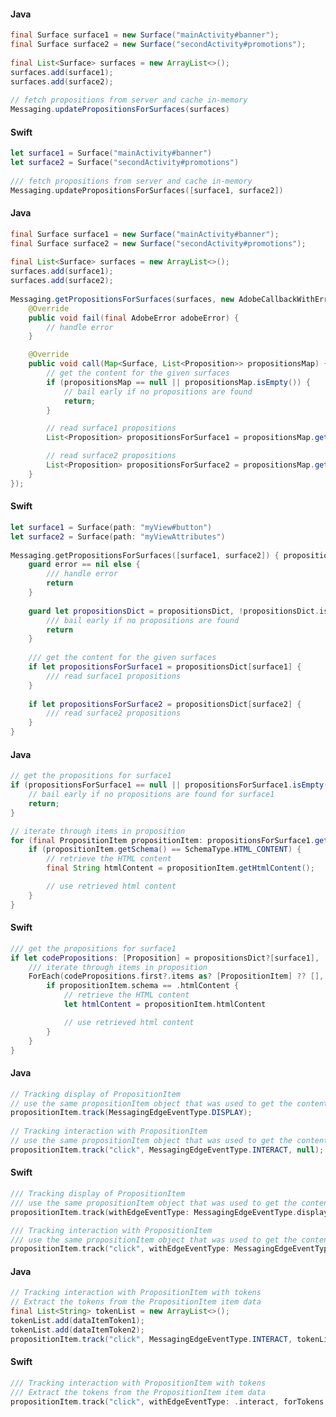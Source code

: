 <Variant platform="android" function="updatepropositionsforsurfaces" repeat="2"/>

#### Java

```java
final Surface surface1 = new Surface("mainActivity#banner");
final Surface surface2 = new Surface("secondActivity#promotions");
 
final List<Surface> surfaces = new ArrayList<>();
surfaces.add(surface1);
surfaces.add(surface2);
 
// fetch propositions from server and cache in-memory
Messaging.updatePropositionsForSurfaces(surfaces)
```

<Variant platform="ios" function="updatepropositionsforsurfaces" repeat="2"/>

#### Swift

```swift
let surface1 = Surface("mainActivity#banner")
let surface2 = Surface("secondActivity#promotions")
 
/// fetch propositions from server and cache in-memory
Messaging.updatePropositionsForSurfaces([surface1, surface2])
```

<Variant platform="android" function="getpropositionsforsurfaces" repeat="2"/>

#### Java

```java
final Surface surface1 = new Surface("mainActivity#banner");
final Surface surface2 = new Surface("secondActivity#promotions");
 
final List<Surface> surfaces = new ArrayList<>();
surfaces.add(surface1);
surfaces.add(surface2);
 
Messaging.getPropositionsForSurfaces(surfaces, new AdobeCallbackWithError<Map<Surface, List<Proposition>>>() {
    @Override
    public void fail(final AdobeError adobeError) {
        // handle error
    }

    @Override
    public void call(Map<Surface, List<Proposition>> propositionsMap) {
        // get the content for the given surfaces
        if (propositionsMap == null || propositionsMap.isEmpty()) {
            // bail early if no propositions are found
            return;
        }

        // read surface1 propositions
        List<Proposition> propositionsForSurface1 = propositionsMap.get(surface1);

        // read surface2 propositions
        List<Proposition> propositionsForSurface2 = propositionsMap.get(surface2);
    }
});
```

<Variant platform="ios" function="getpropositionsforsurfaces" repeat="2"/>

#### Swift

```swift
let surface1 = Surface(path: "myView#button")
let surface2 = Surface(path: "myViewAttributes")
 
Messaging.getPropositionsForSurfaces([surface1, surface2]) { propositionsDict, error in
    guard error == nil else {
        /// handle error
        return
    }
 
    guard let propositionsDict = propositionsDict, !propositionsDict.isEmpty else {
        /// bail early if no propositions are found
        return
    }
     
    /// get the content for the given surfaces
    if let propositionsForSurface1 = propositionsDict[surface1] {
        /// read surface1 propositions
    }
 
    if let propositionsForSurface2 = propositionsDict[surface2] {
        /// read surface2 propositions
    }
}
```

<Variant platform="android" function="using-propositions" repeat="2"/>

#### Java

```java
// get the propositions for surface1
if (propositionsForSurface1 == null || propositionsForSurface1.isEmpty()) {
    // bail early if no propositions are found for surface1
    return;
}

// iterate through items in proposition
for (final PropositionItem propositionItem: propositionsForSurface1.get(0).getItems()) {
    if (propositionItem.getSchema() == SchemaType.HTML_CONTENT) {
        // retrieve the HTML content
        final String htmlContent = propositionItem.getHtmlContent();

        // use retrieved html content
    }
}
```

<Variant platform="ios" function="using-propositions" repeat="2"/>

#### Swift

```swift
/// get the propositions for surface1
if let codePropositions: [Proposition] = propositionsDict?[surface1], !codePropositions.isEmpty {
    /// iterate through items in proposition
    ForEach(codePropositions.first?.items as? [PropositionItem] ?? [], id:\.itemId) { propositionItem in
        if propositionItem.schema == .htmlContent {
            // retrieve the HTML content
            let htmlContent = propositionItem.htmlContent

            // use retrieved html content
        }
    }
}
```

<Variant platform="android" function="track" repeat="2"/>

#### Java

```java
// Tracking display of PropositionItem          
// use the same propositionItem object that was used to get the content in the previous section
propositionItem.track(MessagingEdgeEventType.DISPLAY);
 
// Tracking interaction with PropositionItem
// use the same propositionItem object that was used to get the content in the previous section
propositionItem.track("click", MessagingEdgeEventType.INTERACT, null);
```

<Variant platform="ios" function="track" repeat="2"/>

#### Swift

```swift
/// Tracking display of PropositionItem
/// use the same propositionItem object that was used to get the content in the previous section
propositionItem.track(withEdgeEventType: MessagingEdgeEventType.display)

/// Tracking interaction with PropositionItem        
/// use the same propositionItem object that was used to get the content in the previous section
propositionItem.track("click", withEdgeEventType: MessagingEdgeEventType.display)
```

<Variant platform="android" function="track-with-tokens" repeat="2"/>

#### Java

```java
// Tracking interaction with PropositionItem with tokens
// Extract the tokens from the PropositionItem item data
final List<String> tokenList = new ArrayList<>();
tokenList.add(dataItemToken1);
tokenList.add(dataItemToken2);
propositionItem.track("click", MessagingEdgeEventType.INTERACT, tokenList);
```

<Variant platform="ios" function="track-with-tokens" repeat="2"/>

#### Swift

```swift
/// Tracking interaction with PropositionItem with tokens
/// Extract the tokens from the PropositionItem item data
propositionItem.track("click", withEdgeEventType: .interact, forTokens: [dataItemToken1, dataItemToken2])
```
